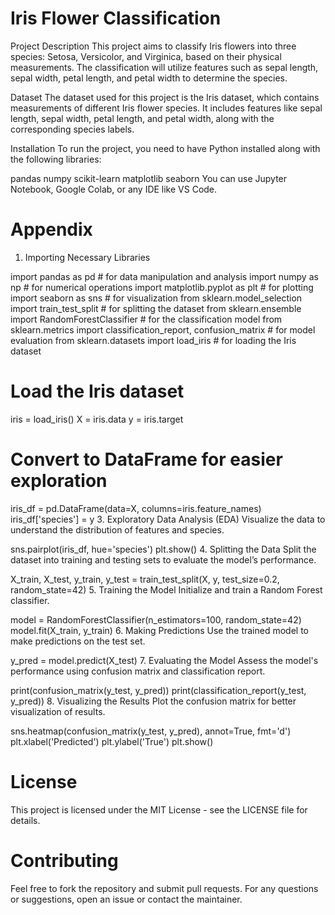 # Iris Flower Classification

Project Description
This project aims to classify Iris flowers into three species: Setosa, Versicolor, and Virginica, based on their physical measurements. The classification will utilize features such as sepal length, sepal width, petal length, and petal width to determine the species.

Dataset
The dataset used for this project is the Iris dataset, which contains measurements of different Iris flower species. It includes features like sepal length, sepal width, petal length, and petal width, along with the corresponding species labels.

Installation
To run the project, you need to have Python installed along with the following libraries:

pandas
numpy
scikit-learn
matplotlib
seaborn
You can use Jupyter Notebook, Google Colab, or any IDE like VS Code.

# Appendix
1. Importing Necessary Libraries

import pandas as pd  # for data manipulation and analysis
import numpy as np   # for numerical operations
import matplotlib.pyplot as plt  # for plotting
import seaborn as sns  # for visualization
from sklearn.model_selection import train_test_split  # for splitting the dataset
from sklearn.ensemble import RandomForestClassifier  # for the classification model
from sklearn.metrics import classification_report, confusion_matrix  # for model evaluation
from sklearn.datasets import load_iris  # for loading the Iris dataset

# Load the Iris dataset
iris = load_iris()
X = iris.data
y = iris.target

# Convert to DataFrame for easier exploration
iris_df = pd.DataFrame(data=X, columns=iris.feature_names)
iris_df['species'] = y
3. Exploratory Data Analysis (EDA)
Visualize the data to understand the distribution of features and species.


sns.pairplot(iris_df, hue='species')
plt.show()
4. Splitting the Data
Split the dataset into training and testing sets to evaluate the model’s performance.


X_train, X_test, y_train, y_test = train_test_split(X, y, test_size=0.2, random_state=42)
5. Training the Model
Initialize and train a Random Forest classifier.


model = RandomForestClassifier(n_estimators=100, random_state=42)
model.fit(X_train, y_train)
6. Making Predictions
Use the trained model to make predictions on the test set.


y_pred = model.predict(X_test)
7. Evaluating the Model
Assess the model's performance using confusion matrix and classification report.


print(confusion_matrix(y_test, y_pred))
print(classification_report(y_test, y_pred))
8. Visualizing the Results
Plot the confusion matrix for better visualization of results.


sns.heatmap(confusion_matrix(y_test, y_pred), annot=True, fmt='d')
plt.xlabel('Predicted')
plt.ylabel('True')
plt.show()
# License
This project is licensed under the MIT License - see the LICENSE file for details.

# Contributing
Feel free to fork the repository and submit pull requests. For any questions or suggestions, open an issue or contact the maintainer.
